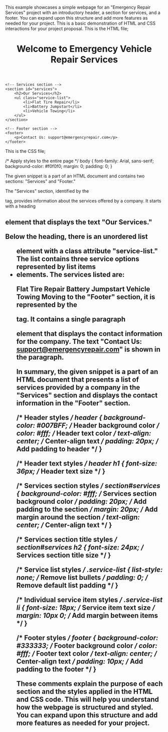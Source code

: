 This example showcases a simple webpage for an "Emergency Repair Services" project with an introductory header, a section for services, and a footer. You can expand upon this structure and add more features as needed for your project. This is a basic demonstration of HTML and CSS interactions for your project proposal.
This is the HTML file;

<!DOCTYPE html>
<html lang="en">
<head>
    <meta charset="UTF-8">
    <meta name="viewport" content="width=device-width, initial-scale=1.0">
    <link rel="stylesheet" href="styles.css">
    <title>Emergency Repair Services</title>
</head>
<body>
    <!-- Header section -->
    <header>
        <h1>Welcome to Emergency Vehicle Repair Services</h1>
    </header>
    
    <!-- Services section -->
    <section id="services">
        <h2>Our Services</h2>
        <ul class="service-list">
            <li>Flat Tire Repair</li>
            <li>Battery Jumpstart</li>
            <li>Vehicle Towing</li>
        </ul>
    </section>
    
    <!-- Footer section -->
    <footer>
        <p>Contact Us: support@emergencyrepair.com</p>
    </footer>
</body>
</html>

This is the CSS file;

/* Apply styles to the entire page */
body {
    font-family: Arial, sans-serif;
    background-color: #f0f0f0;
    margin: 0;
    padding: 0;
}

The given snippet is a part of an HTML document and contains two sections: "Services" and "Footer."

The "Services" section, identified by the <section id="services"> tag, provides information about the services offered by a company. It starts with a heading <h2> element that displays the text "Our Services."

Below the heading, there is an unordered list <ul> element with a class attribute "service-list." The list contains three service options represented by list items <li> elements. The services listed are:

Flat Tire Repair
Battery Jumpstart
Vehicle Towing
Moving to the "Footer" section, it is represented by the <footer> tag. It contains a single paragraph <p> element that displays the contact information for the company. The text "Contact Us: support@emergencyrepair.com" is shown in the paragraph.

In summary, the given snippet is a part of an HTML document that presents a list of services provided by a company in the "Services" section and displays the contact information in the "Footer" section.

/* Header styles */
header {
    background-color: #007BFF;  /* Header background color */
    color: #fff;  /* Header text color */
    text-align: center;  /* Center-align text */
    padding: 20px;  /* Add padding to header */
}

/* Header text styles */
header h1 {
    font-size: 36px;  /* Header text size */
}

/* Services section styles */
section#services {
    background-color: #fff;  /* Services section background color */
    padding: 20px;  /* Add padding to the section */
    margin: 20px;  /* Add margin around the section */
    text-align: center;  /* Center-align text */
}

/* Services section title styles */
section#services h2 {
    font-size: 24px;  /* Services section title size */
}

/* Service list styles */
.service-list {
    list-style: none;  /* Remove list bullets */
    padding: 0;  /* Remove default list padding */
}

/* Individual service item styles */
.service-list li {
    font-size: 18px;  /* Service item text size */
    margin: 10px 0;  /* Add margin between items */
}

/* Footer styles */
footer {
    background-color: #333333;  /* Footer background color */
    color: #fff;  /* Footer text color */
    text-align: center;  /* Center-align text */
    padding: 10px;  /* Add padding to the footer */
}

These comments explain the purpose of each section and the styles applied in the HTML and CSS code. This will help you understand how the webpage is structured and styled. You can expand upon this structure and add more features as needed for your project.

